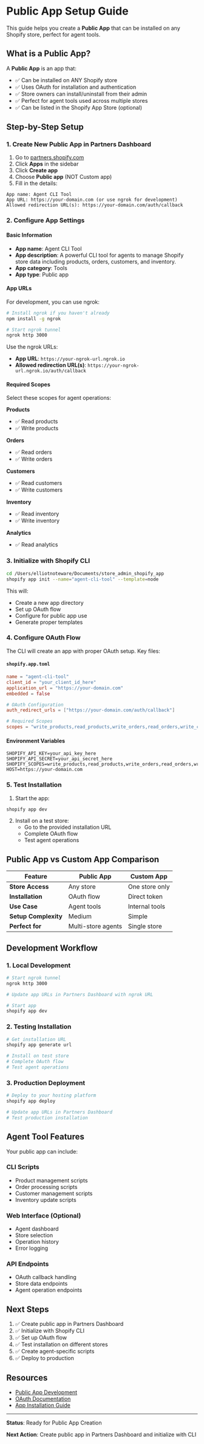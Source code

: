 # Public App Setup Guide

This guide helps you create a **Public App** that can be installed on any Shopify store, perfect for agent tools.

## What is a Public App?

A **Public App** is an app that:
- ✅ Can be installed on ANY Shopify store
- ✅ Uses OAuth for installation and authentication
- ✅ Store owners can install/uninstall from their admin
- ✅ Perfect for agent tools used across multiple stores
- ✅ Can be listed in the Shopify App Store (optional)

## Step-by-Step Setup

### 1. Create New Public App in Partners Dashboard

1. Go to [partners.shopify.com](https://partners.shopify.com)
2. Click **Apps** in the sidebar
3. Click **Create app**
4. Choose **Public app** (NOT Custom app)
5. Fill in the details:

```
App name: Agent CLI Tool
App URL: https://your-domain.com (or use ngrok for development)
Allowed redirection URL(s): https://your-domain.com/auth/callback
```

### 2. Configure App Settings

#### Basic Information
- **App name**: Agent CLI Tool
- **App description**: A powerful CLI tool for agents to manage Shopify store data including products, orders, customers, and inventory.
- **App category**: Tools
- **App type**: Public app

#### App URLs
For development, you can use ngrok:
```bash
# Install ngrok if you haven't already
npm install -g ngrok

# Start ngrok tunnel
ngrok http 3000
```

Use the ngrok URLs:
- **App URL**: `https://your-ngrok-url.ngrok.io`
- **Allowed redirection URL(s)**: `https://your-ngrok-url.ngrok.io/auth/callback`

#### Required Scopes
Select these scopes for agent operations:

**Products**
- ✅ Read products
- ✅ Write products

**Orders**
- ✅ Read orders
- ✅ Write orders

**Customers**
- ✅ Read customers
- ✅ Write customers

**Inventory**
- ✅ Read inventory
- ✅ Write inventory

**Analytics**
- ✅ Read analytics

### 3. Initialize with Shopify CLI

```bash
cd /Users/elliotnoteware/Documents/store_admin_shopify_app
shopify app init --name="agent-cli-tool" --template=node
```

This will:
- Create a new app directory
- Set up OAuth flow
- Configure for public app use
- Generate proper templates

### 4. Configure OAuth Flow

The CLI will create an app with proper OAuth setup. Key files:

#### `shopify.app.toml`
```toml
name = "agent-cli-tool"
client_id = "your_client_id_here"
application_url = "https://your-domain.com"
embedded = false

# OAuth Configuration
auth_redirect_urls = ["https://your-domain.com/auth/callback"]

# Required Scopes
scopes = "write_products,read_products,write_orders,read_orders,write_customers,read_customers,write_inventory,read_inventory"
```

#### Environment Variables
```env
SHOPIFY_API_KEY=your_api_key_here
SHOPIFY_API_SECRET=your_api_secret_here
SHOPIFY_SCOPES=write_products,read_products,write_orders,read_orders,write_customers,read_customers,write_inventory,read_inventory
HOST=https://your-domain.com
```

### 5. Test Installation

1. Start the app:
```bash
shopify app dev
```

2. Install on a test store:
   - Go to the provided installation URL
   - Complete OAuth flow
   - Test agent operations

## Public App vs Custom App Comparison

| Feature | Public App | Custom App |
|---------|------------|------------|
| **Store Access** | Any store | One store only |
| **Installation** | OAuth flow | Direct token |
| **Use Case** | Agent tools | Internal tools |
| **Setup Complexity** | Medium | Simple |
| **Perfect for** | Multi-store agents | Single store |

## Development Workflow

### 1. Local Development
```bash
# Start ngrok tunnel
ngrok http 3000

# Update app URLs in Partners Dashboard with ngrok URL

# Start app
shopify app dev
```

### 2. Testing Installation
```bash
# Get installation URL
shopify app generate url

# Install on test store
# Complete OAuth flow
# Test agent operations
```

### 3. Production Deployment
```bash
# Deploy to your hosting platform
shopify app deploy

# Update app URLs in Partners Dashboard
# Test production installation
```

## Agent Tool Features

Your public app can include:

### CLI Scripts
- Product management scripts
- Order processing scripts
- Customer management scripts
- Inventory update scripts

### Web Interface (Optional)
- Agent dashboard
- Store selection
- Operation history
- Error logging

### API Endpoints
- OAuth callback handling
- Store data endpoints
- Agent operation endpoints

## Next Steps

1. ✅ Create public app in Partners Dashboard
2. ✅ Initialize with Shopify CLI
3. ✅ Set up OAuth flow
4. ✅ Test installation on different stores
5. ✅ Create agent-specific scripts
6. ✅ Deploy to production

## Resources

- [Public App Development](https://shopify.dev/docs/apps/tools/cli/public-apps)
- [OAuth Documentation](https://shopify.dev/docs/apps/auth/oauth)
- [App Installation Guide](https://shopify.dev/docs/apps/tools/cli/development)

---

**Status**: Ready for Public App Creation

**Next Action**: Create public app in Partners Dashboard and initialize with CLI
